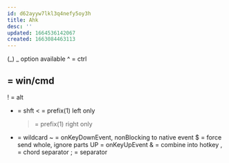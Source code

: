 ```yaml
---
id: d62ayyw7lkl3q4nefy5oy3h
title: Ahk
desc: ''
updated: 1664536142067
created: 1663084463113
---
```

(_) _ option available
^  = ctrl

## = win/cmd

!  = alt

- = shft
  &lt;  = prefix(1) left only
  >  = prefix(1) right only


- = wildcard
  ~  = onKeyDownEvent,   nonBlocking to native event
  $  = force send whole, ignore parts
  UP = onKeyUpEvent
  &  = combine into hotkey
  ,  = chord separator
  ;  = separator

